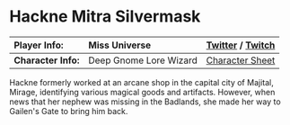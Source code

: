 # Hackne Mitra Silvermask

|**Player Info:**|Miss Universe|[Twitter](https://twitter.com/InvaderCristi) / [Twitch](https://twitch.tv/miss_universe)|
|:-|:-|:-|
|**Character Info:**|Deep Gnome Lore Wizard|[Character Sheet](https://www.worldanvil.com/w/verum-arcadum/a/miss-u-person)|

Hackne formerly worked at an arcane shop in the capital city of Majital, Mirage, identifying various magical goods and artifacts. However, when news that her nephew was missing in the Badlands, she made her way to Gailen's Gate to bring him back.
